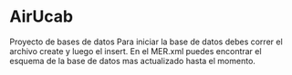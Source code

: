 # AirUcab
Proyecto de bases de datos 
Para iniciar la base de datos debes correr el archivo create y luego el insert.
En el MER.xml puedes encontrar el esquema de la base de datos mas actualizado hasta el momento.
